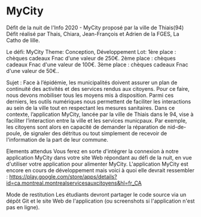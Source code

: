 # MyCity
Défit de la nuit de l'Info 2020 - MyCity proposé par la ville de Thiais(94)
Défit réalisé par Thais, Chiara, Jean-François et Adrien de la FGES, La Catho de lille.

Le défi: MyCity
Theme:
Conception, Développement
Lot:
1ère place : chèques cadeaux Fnac d'une valeur de 250€.
2ème place : chèques cadeaux Fnac d'une valeur de 100€.
3ème place : chèques cadeaux Fnac d'une valeur de 50€..

Sujet : 
Face à l’épidémie, les municipalités doivent assurer un plan de continuité des activités et des services rendus aux citoyens. Pour ce faire, nous devons mobiliser tous les moyens mis à disposition. Parmi ces derniers, les outils numériques nous permettent de faciliter les interactions au sein de la ville tout en respectant les mesures sanitaires. Dans ce contexte, l’application MyCity, lancée par la ville de Thiais dans le 94, vise à faciliter l’interaction entre la ville et les services municpaux. Par exemple, les citoyens sont alors en capacité de demander la réparation de nid-de-poule, de signaler des détritus ou tout simplement de recevoir de l'information de la part de leur commune.

Elements attendus
Vous ferez en sorte d'intégrer la connexion à notre application MyCity dans votre site Web répondant au défi de la nuit, en vue d'utiliser votre application pour alimenter MyCity. L'application MyCity est encore en cours de développement mais voici à quoi elle devrait ressembler : https://play.google.com/store/apps/details?id=ca.montreal.montrealservicesauxcitoyens&hl=fr_CA

Mode de restitution
Les étudiants devront partager le code source via un dépôt Git et le site Web de l'application (ou screenshots si l'application n'est pas en ligne).
